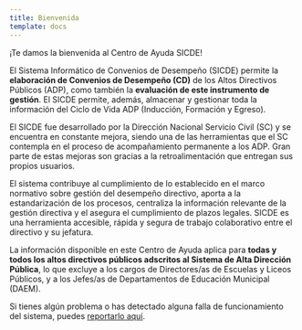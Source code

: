 ```yaml
---
title: Bienvenida
template: docs
---
```

¡Te damos la bienvenida al Centro de Ayuda SICDE!

El Sistema Informático de Convenios de Desempeño (SICDE) permite la **elaboración de Convenios de Desempeño (CD)** de los Altos Directivos Públicos (ADP), como también la **evaluación de este instrumento de gestión**. El SICDE permite, además, almacenar y gestionar toda la información del Ciclo de Vida ADP (Inducción, Formación y Egreso).

El SICDE fue desarrollado por la Dirección Nacional Servicio Civil (SC) y se encuentra en constante mejora, siendo una de las herramientas que el SC contempla en el proceso de acompañamiento permanente a los ADP. Gran parte de estas mejoras son gracias a la retroalimentación que entregan sus propios usuarios.

El sistema contribuye al cumplimiento de lo establecido en el marco normativo sobre gestión del desempeño directivo, aporta a la estandarización de los procesos, centraliza la información relevante de la gestión directiva y el asegura el cumplimiento de plazos legales. SICDE es una herramienta accesible, rápida y segura de trabajo colaborativo entre el directivo y su jefatura.

La información disponible en este Centro de Ayuda aplica para **todas y todos los altos directivos públicos adscritos al Sistema de Alta Dirección Pública**, lo que excluye a los cargos de Directores/as de Escuelas y Liceos Públicos, y a los Jefes/as de Departamentos de Educación Municipal (DAEM).

Si tienes algún problema o has detectado alguna falla de funcionamiento del sistema, puedes [reportarlo aquí](https://airtable.com/shr57seo8uGZil0es).